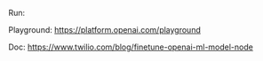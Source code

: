 Run:

Playground: https://platform.openai.com/playground

Doc: https://www.twilio.com/blog/finetune-openai-ml-model-node